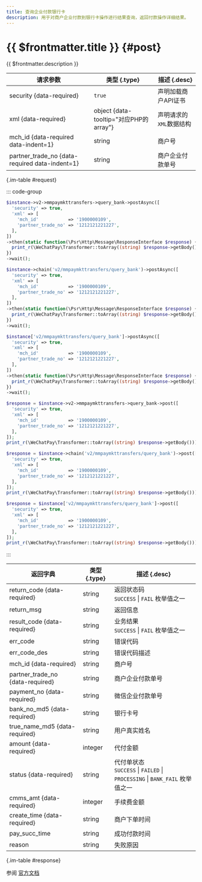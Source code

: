 ```yaml
---
title: 查询企业付款银行卡
description: 用于对商户企业付款到银行卡操作进行结果查询，返回付款操作详细结果。
---
```


# {{ $frontmatter.title }} {#post}

{{ $frontmatter.description }}

| 请求参数 | 类型 {.type} | 描述 {.desc}
| --- | --- | ---
| security {data-required} | `true` | 声明加载商户API证书
| xml {data-required} | object {data-tooltip="对应PHP的array"} | 声明请求的`XML`数据结构
| mch_id {data-required data-indent=1} | string | 商户号
| partner_trade_no {data-required data-indent=1} | string | 商户企业付款单号

{.im-table #request}

::: code-group

```php [异步纯链式]
$instance->v2->mmpaymkttransfers->query_bank->postAsync([
  'security' => true,
  'xml' => [
    'mch_id'           => '1900000109',
    'partner_trade_no' => '1212121221227',
  ],
])
->then(static function(\Psr\Http\Message\ResponseInterface $response) {
  print_r(\WeChatPay\Transformer::toArray((string) $response->getBody()));
})
->wait();
```

```php [异步声明式]
$instance->chain('v2/mmpaymkttransfers/query_bank')->postAsync([
  'security' => true,
  'xml' => [
    'mch_id'           => '1900000109',
    'partner_trade_no' => '1212121221227',
  ],
])
->then(static function(\Psr\Http\Message\ResponseInterface $response) {
  print_r(\WeChatPay\Transformer::toArray((string) $response->getBody()));
})
->wait();
```

```php [异步属性式]
$instance['v2/mmpaymkttransfers/query_bank']->postAsync([
  'security' => true,
  'xml' => [
    'mch_id'           => '1900000109',
    'partner_trade_no' => '1212121221227',
  ],
])
->then(static function(\Psr\Http\Message\ResponseInterface $response) {
  print_r(\WeChatPay\Transformer::toArray((string) $response->getBody()));
})
->wait();
```

```php [同步纯链式]
$response = $instance->v2->mmpaymkttransfers->query_bank->post([
  'security' => true,
  'xml' => [
    'mch_id'           => '1900000109',
    'partner_trade_no' => '1212121221227',
  ],
]);
print_r(\WeChatPay\Transformer::toArray((string) $response->getBody()));
```

```php [同步声明式]
$response = $instance->chain('v2/mmpaymkttransfers/query_bank')->post([
  'security' => true,
  'xml' => [
    'mch_id'           => '1900000109',
    'partner_trade_no' => '1212121221227',
  ],
]);
print_r(\WeChatPay\Transformer::toArray((string) $response->getBody()));
```

```php [同步属性式]
$response = $instance['v2/mmpaymkttransfers/query_bank']->post([
  'security' => true,
  'xml' => [
    'mch_id'           => '1900000109',
    'partner_trade_no' => '1212121221227',
  ],
]);
print_r(\WeChatPay\Transformer::toArray((string) $response->getBody()));
```

:::

| 返回字典 | 类型 {.type} | 描述 {.desc}
| --- | --- | ---
| return_code {data-required} | string | 返回状态码<br/>`SUCCESS` \| `FAIL` 枚举值之一
| return_msg | string | 返回信息
| result_code {data-required} | string | 业务结果<br/>`SUCCESS` \| `FAIL` 枚举值之一
| err_code | string | 错误代码
| err_code_des | string | 错误代码描述
| mch_id {data-required} | string | 商户号
| partner_trade_no {data-required} | string | 商户企业付款单号
| payment_no {data-required} | string | 微信企业付款单号
| bank_no_md5 {data-required} | string | 银行卡号
| true_name_md5 {data-required} | string | 用户真实姓名
| amount {data-required} | integer | 代付金额
| status {data-required} | string | 代付单状态<br/>`SUCCESS` \| `FAILED` \| `PROCESSING` \| `BANK_FAIL` 枚举值之一
| cmms_amt {data-required} | integer | 手续费金额
| create_time {data-required} | string | 商户下单时间
| pay_succ_time | string | 成功付款时间
| reason | string | 失败原因

{.im-table #response}

参阅 [官方文档](https://pay.weixin.qq.com/doc/v2/merchant/4011941066)
